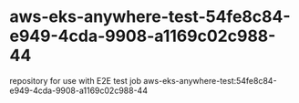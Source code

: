 # aws-eks-anywhere-test-54fe8c84-e949-4cda-9908-a1169c02c988-44
repository for use with E2E test job aws-eks-anywhere-test:54fe8c84-e949-4cda-9908-a1169c02c988-44
